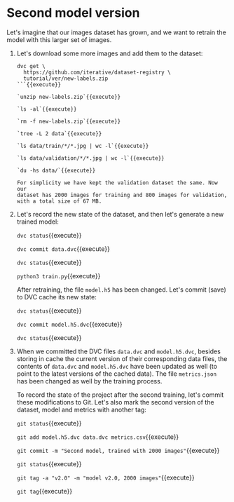 # Second model version

Let's imagine that our images dataset has grown, and we want to
retrain the model with this larger set of images.

1. Let's download some more images and add them to the dataset:

   ```
   dvc get \
     https://github.com/iterative/dataset-registry \
     tutorial/ver/new-labels.zip
   ```{{execute}}
   
   `unzip new-labels.zip`{{execute}}
   
   `ls -al`{{execute}}
   
   `rm -f new-labels.zip`{{execute}}
   
   `tree -L 2 data`{{execute}}
   
   `ls data/train/*/*.jpg | wc -l`{{execute}}

   `ls data/validation/*/*.jpg | wc -l`{{execute}}

   `du -hs data/`{{execute}}
   
   For simplicity we have kept the validation dataset the same. Now our
   dataset has 2000 images for training and 800 images for validation,
   with a total size of 67 MB.

2. Let's record the new state of the dataset, and then let's generate
   a new trained model:
   
   `dvc status`{{execute}}
   
   `dvc commit data.dvc`{{execute}}
   
   `dvc status`{{execute}}
   
   `python3 train.py`{{execute}}
   
   After retraining, the file `model.h5` has been changed. Let's
   commit (save) to DVC cache its new state:
   
   `dvc status`{{execute}}
   
   `dvc commit model.h5.dvc`{{execute}}
   
   `dvc status`{{execute}}
   
3. When we committed the DVC files `data.dvc` and `model.h5.dvc`,
   besides storing in cache the current version of their corresponding
   data files, the contents of `data.dvc` and `model.h5.dvc` have been
   updated as well (to point to the latest versions of the cached
   data).  The file `metrics.json` has been changed as well by the
   training process.
   
   To record the state of the project after the second training, let's
   commit these modifications to Git. Let's also mark the second
   version of the dataset, model and metrics with another tag:

   `git status`{{execute}}
   
   `git add model.h5.dvc data.dvc metrics.csv`{{execute}}
   
   `git commit -m "Second model, trained with 2000 images"`{{execute}}
   
   `git status`{{execute}}

   `git tag -a "v2.0" -m "model v2.0, 2000 images"`{{execute}}
   
   `git tag`{{execute}}
